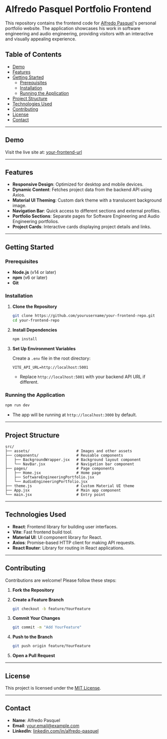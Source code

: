# Alfredo Pasquel Portfolio Frontend

This repository contains the frontend code for [Alfredo Pasquel](https://www.linkedin.com/in/alfredo-pasquel/)'s personal portfolio website. The application showcases his work in software engineering and audio engineering, providing visitors with an interactive and visually appealing experience.

## Table of Contents

- [Demo](#demo)
- [Features](#features)
- [Getting Started](#getting-started)
  - [Prerequisites](#prerequisites)
  - [Installation](#installation)
  - [Running the Application](#running-the-application)
- [Project Structure](#project-structure)
- [Technologies Used](#technologies-used)
- [Contributing](#contributing)
- [License](#license)
- [Contact](#contact)

---

## Demo

Visit the live site at: [your-frontend-url](#) <!-- Replace with the actual URL -->

---

## Features

- **Responsive Design**: Optimized for desktop and mobile devices.
- **Dynamic Content**: Fetches project data from the backend API using Axios.
- **Material UI Theming**: Custom dark theme with a translucent background image.
- **Navigation Bar**: Quick access to different sections and external profiles.
- **Portfolio Sections**: Separate pages for Software Engineering and Audio Engineering portfolios.
- **Project Cards**: Interactive cards displaying project details and links.

---

## Getting Started

### Prerequisites

- **Node.js** (v14 or later)
- **npm** (v6 or later)
- **Git**

### Installation

1. **Clone the Repository**

   ```bash
   git clone https://github.com/yourusername/your-frontend-repo.git
   cd your-frontend-repo
   ```

2. **Install Dependencies**

   ```bash
   npm install
   ```

3. **Set Up Environment Variables**

   Create a `.env` file in the root directory:

   ```env
   VITE_API_URL=http://localhost:5001
   ```

   - Replace `http://localhost:5001` with your backend API URL if different.

### Running the Application

```bash
npm run dev
```

- The app will be running at `http://localhost:3000` by default.

---

## Project Structure

```
src/
├── assets/                     # Images and other assets
├── components/                 # Reusable components
│   ├── BackgroundWrapper.jsx   # Background layout component
│   └── NavBar.jsx              # Navigation bar component
├── pages/                      # Page components
│   ├── Home.jsx                # Home page
│   ├── SoftwareEngineeringPortfolio.jsx
│   └── AudioEngineeringPortfolio.jsx
├── theme.js                    # Custom Material UI theme
├── App.jsx                     # Main app component
└── main.jsx                    # Entry point
```

---

## Technologies Used

- **React**: Frontend library for building user interfaces.
- **Vite**: Fast frontend build tool.
- **Material UI**: UI component library for React.
- **Axios**: Promise-based HTTP client for making API requests.
- **React Router**: Library for routing in React applications.

---

## Contributing

Contributions are welcome! Please follow these steps:

1. **Fork the Repository**

2. **Create a Feature Branch**

   ```bash
   git checkout -b feature/YourFeature
   ```

3. **Commit Your Changes**

   ```bash
   git commit -m "Add YourFeature"
   ```

4. **Push to the Branch**

   ```bash
   git push origin feature/YourFeature
   ```

5. **Open a Pull Request**

---

## License

This project is licensed under the [MIT License](LICENSE).

---

## Contact

- **Name**: Alfredo Pasquel
- **Email**: [your.email@example.com](mailto:your.email@example.com) <!-- Replace with your actual email -->
- **LinkedIn**: [linkedin.com/in/alfredo-pasquel](https://www.linkedin.com/in/alfredo-pasquel/)